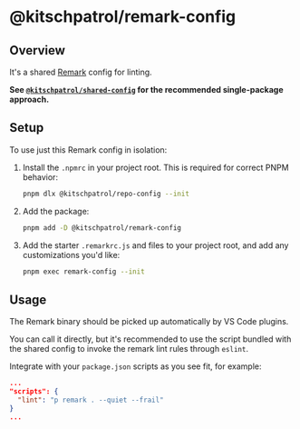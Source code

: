 # @kitschpatrol/remark-config

## Overview

It's a shared [Remark](https://github.com/remarkjs/remark/blob/main/packages/remark-cli/readme.md#example-config-files-json-yaml-js) config for linting.

**See [`@kitschpatrol/shared-config`](https://www.npmjs.com/package/@kitschpatrol/shared-config) for the recommended single-package approach.**

## Setup

To use just this Remark config in isolation:

1. Install the `.npmrc` in your project root. This is required for correct PNPM behavior:

   ```sh
   pnpm dlx @kitschpatrol/repo-config --init
   ```

2. Add the package:

   ```sh
   pnpm add -D @kitschpatrol/remark-config
   ```

3. Add the starter `.remarkrc.js` and files to your project root, and add any customizations you'd like:

   ```sh
   pnpm exec remark-config --init
   ```

## Usage

The Remark binary should be picked up automatically by VS Code plugins.

You can call it directly, but it's recommended to use the script bundled with the shared config to invoke the remark lint rules through `eslint`.

Integrate with your `package.json` scripts as you see fit, for example:

```json
...
"scripts": {
  "lint": "p remark . --quiet --frail"
}
...
```
